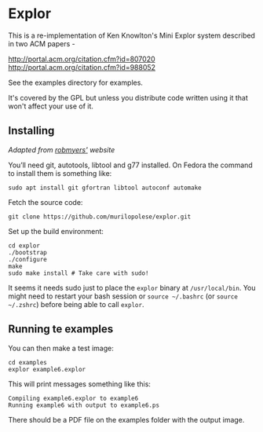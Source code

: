 # Explor

This is a re-implementation of Ken Knowlton's Mini Explor system described in
two ACM papers -

http://portal.acm.org/citation.cfm?id=807020
http://portal.acm.org/citation.cfm?id=988052

See the examples directory for examples.

It's covered by the GPL but unless you distribute code written using it that
won't affect your use of it.

## Installing

*Adapted from [robmyers'](https://robmyers.org/2011/01/04/explor_update/) website*

You’ll need git, autotools, libtool and g77 installed. On Fedora the command to install them is something like:

`sudo apt install git gfortran libtool autoconf automake`

Fetch the source code:

`git clone https://github.com/murilopolese/explor.git`

Set up the build environment:

```
cd explor
./bootstrap
./configure
make
sudo make install # Take care with sudo!
```

It seems it needs sudo just to place the `explor` binary at `/usr/local/bin`. You might need to restart your bash session or `source ~/.bashrc` (or `source ~/.zshrc`) before being able to call `explor`.

## Running te examples

You can then make a test image:

```
cd examples
explor example6.explor
```

This will print messages something like this:

```
Compiling example6.explor to example6
Running example6 with output to example6.ps
```

There should be a PDF file on the examples folder with the output image.
